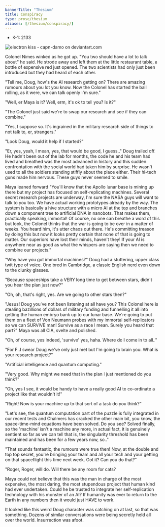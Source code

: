 ```yaml
---
bannerTitle: "Thesium" 
title: Conspiracy
type: prose/thesium
aliases: [/thesium/conspiracy/]
---
```


<div class="data">

- K-1: 2133

</div>

![electron kiss - capn-damo on deviantart.com](/images/thesium/electron-kiss.jpg)

Colonel Nimes winked as he got up. "You two should have a lot to talk about"
he said. He strode away and left them at the little restaurant table, a bottle
of expensive red just opened. The two scientists had only just been introduced
but they had heard of each other.

"Tell me, Doug, how's the AI research getting on? There are amazing rumours
about you lot you know. Now the Colonel has started the ball rolling, as it
were, we can talk openly I'm sure."

"Well, er Maya is it? Well, erm, it's ok to tell you? Is it?"

"The Colonel just said we're to swap our research and see if they can combine."

"Yes, I suppose so. It's ingrained in the military research side of things to
not talk to, er, strangers."

"Look Doug, would it help if I started?"

"Er, yes, yeah, I mean, yes, that would be good, I guess.." Doug trailed off.
He hadn't been out of the lab for months, the code he and his team had lived
and breathed was the most advanced in history and this sudden confrontation
with the social world had taken him by surprise. He wasn't used to all the
soldiers standing stiffly about the place either. Their hi-tech guns made him
nervous. These guys never seemed to smile.

Maya leaned forward "You'll know that the Apollo lunar base is mining up there
but my project has focused on self-replicating machines. Several secret
research projects are underway, I'm sure the NASA guys will want to talk to you
too. We have actual working prototypes already by the way. The system is
basically a hive structure with a micro AI at the top and branches down a
component tree to artificial DNA in nanobots. That makes them, practically
speaking, immortal! Of course, no one can breathe a word of this but look, the
Colonel thinks that the war is going to be over in a matter of weeks. You heard
him, it's utter chaos out there. He's committing treason by doing this but now
it looks pretty certain that none of that is going to matter. Our superiors
have lost their minds, haven't they! If your AI is anywhere near as good as
what the whispers are saying then we need to combine our projects."

"Why have you got immortal machines?" Doug had a stuttering, upper class twit
type of voice. One bred in Cambridge, a classic English nerd even down to the
clunky glasses.

"Because spaceships take a VERY long time to get between stars, didn't you hear
the plan just now?"

"Oh, oh, that's right, yes. Are we going to other stars then?"

"Jesus! Doug you've not been listening at all have you? This Colonel here is
stealing bazillions of dollars of military funding and funnelling it all into
getting the human embryo bank up to our lunar base. We're going to put them on
a fleet of Von Neumann probes with my immortal self-replicators so we can
SURVIVE man! Survive as a race I mean. Surely you heard that part?" Maya was
all CIA, svelte and polished.

"Oh, of course, yes indeed, 'survive' yes, haha. Where do I come in
to all.."

"For F..I swear Doug we've only just met but I'm going to brain you. What is
your research project?"

"Artificial intelligence and quantum computing."

"Very good. Why might we need that in the plan I just mentioned do you think?"

"Oh, yes I see, it would be handy to have a really good AI to co-ordinate a
project like that wouldn't it!"

"Right! Now is your machine up to that sort of a task do you think?"

"Let's see, the quantum computation part of the puzzle is fully integrated in
our recent tests and Chalmers has cracked the other main bit, you know, the
space-time-mind equations have been solved. Do you see? Solved finally, so the
'machine' isn't a machine any more, in actual fact, it is genuinely sentient so
far as we can tell that is, the singularity threshold has been maintained and
has been for a few years now, so.."

"That sounds fantastic, the rumours were true then! Now, at the double and top
top secret, you're bringing your team and all your tech and your getting on that
spaceflight this time next week. Got it? Can you do that?"

"Roger, Roger, will do. Will there be any room for cats?

Maya could not believe that this was the man in charge of the most expensive,
the most daring, the most stupendous project that human kind had ever
undertaken. Could he be trusted to integrate her self-replication technology
with his monster of an AI? If humanity was ever to return to the Earth in any
numbers then it would just HAVE to work. 

It looked like this weird Doug character was catching on at last, so that was
something. Dozens of similar conversations were being secretly held all over
the world. Insurrection was afoot.

